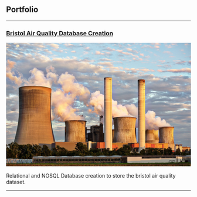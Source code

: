 ## Portfolio

---

### [Bristol Air Quality Database Creation](https://xlamidex.github.io/bristol-air-quality-data-analysis/)
<img src="images/air.jpg?raw=true"/>
<p style="font-size:14px"> Relational and NOSQL Database creation to store the bristol air quality dataset.</p>


---

